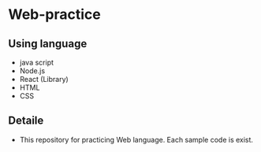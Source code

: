 # Web-practice

## Using language
- java script
- Node.js
- React (Library)
- HTML
- CSS

## Detaile
- This repository for practicing Web language. Each sample code is exist.
